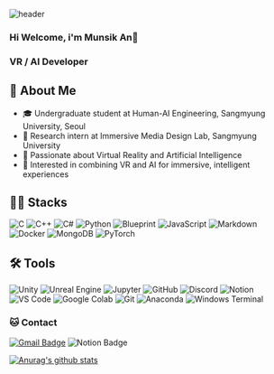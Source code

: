 ![header](https://capsule-render.vercel.app/api?type=venom&color=A374DB&height=300&section=header&text=VR%20is%20Future&fontColor=000000&stroke=A374DB)

### Hi Welcome, i'm Munsik An👋
### VR / AI Developer

## 👤 About Me

- 🎓 Undergraduate student at Human-AI Engineering, Sangmyung University, Seoul  
- 🧪 Research intern at Immersive Media Design Lab, Sangmyung University  
- 🥽 Passionate about Virtual Reality and Artificial Intelligence  
- 🔗 Interested in combining VR and AI for immersive, intelligent experiences  



## 💪🏼 Stacks

![C](https://img.shields.io/badge/C-00599C?style=flat-square&logo=c&logoColor=white)
![C++](https://img.shields.io/badge/C++-00599C?style=flat-square&logo=c%2b%2b&logoColor=white)
![C#](https://img.shields.io/badge/C%23-239120?style=flat-square&logo=c-sharp&logoColor=white)
![Python](https://img.shields.io/badge/Python-3776AB?style=flat-square&logo=python&logoColor=white)
![Blueprint](https://img.shields.io/badge/Blueprint-0081C9?style=flat-square&logo=unrealengine&logoColor=white)
![JavaScript](https://img.shields.io/badge/JavaScript-F7DF1E?style=flat-square&logo=javascript&logoColor=black)
![Markdown](https://img.shields.io/badge/Markdown-000000?style=flat-square&logo=markdown&logoColor=white)
![Docker](https://img.shields.io/badge/Docker-2496ED?style=flat-square&logo=docker&logoColor=white)
![MongoDB](https://img.shields.io/badge/MongoDB-47A248?style=flat-square&logo=mongodb&logoColor=white)
![PyTorch](https://img.shields.io/badge/PyTorch-EE4C2C?style=flat-square&logo=pytorch&logoColor=white)


## 🛠️ Tools 


![Unity](https://img.shields.io/badge/Unity-000000?style=flat-square&logo=unity&logoColor=white)
![Unreal Engine](https://img.shields.io/badge/Unreal_Engine-313131?style=flat-square&logo=unrealengine&logoColor=white)
![Jupyter](https://img.shields.io/badge/Jupyter-F37626?style=flat-square&logo=jupyter&logoColor=white)
![GitHub](https://img.shields.io/badge/GitHub-181717?style=flat-square&logo=github&logoColor=white)
![Discord](https://img.shields.io/badge/Discord-5865F2?style=flat-square&logo=discord&logoColor=white)
![Notion](https://img.shields.io/badge/Notion-000000?style=flat-square&logo=notion&logoColor=white)
![VS Code](https://img.shields.io/badge/VS_Code-007ACC?style=flat-square&logo=visualstudiocode&logoColor=white)
![Google Colab](https://img.shields.io/badge/Colab-F9AB00?style=flat-square&logo=googlecolab&logoColor=white)
![Git](https://img.shields.io/badge/Git-F05032?style=flat-square&logo=git&logoColor=white)
![Anaconda](https://img.shields.io/badge/Anaconda-44A833?style=flat-square&logo=anaconda&logoColor=white)
![Windows Terminal](https://img.shields.io/badge/Windows_Terminal-4D4D4D?style=flat-square&logo=windows-terminal&logoColor=white)





### 🐱 Contact

[![Gmail Badge](https://img.shields.io/badge/Gmail-d14836?style=flat-square&logo=Gmail&logoColor=white&link=mailto:yunabae482@gmail.com)](anmoonsick@gmail.com)
  ![Notion Badge](https://img.shields.io/badge/Notion-000000?style=flat-square&logo=Notion&logoColor=white)



[![Anurag's github stats](https://github-readme-stats-sigma-five.vercel.app/api?username=dalsik&theme=radical)](https://github.com/dalsik/github-readme-stats)

<!--
**dalsik/dalsik** is a ✨ _special_ ✨ repository because its `README.md` (this file) appears on your GitHub profile.
﻿[![Top Langs](https://github-readme-stats.vercel.app/api/top-langs/?username=dalsik&langs_count=10&layout=compact&theme=dark&cache_seconds=60)](https://github.com/dalsik/github-readme-stats)
Here are some ideas to get you started:

- 🔭 I’m currently working on ...
- 🌱 I’m currently learning ...
- 👯 I’m looking to collaborate on ...
- 🤔 I’m looking for help with ...
- 💬 Ask me about ...
- 📫 How to reach me: ...
- 😄 Pronouns: ...
- ⚡ Fun fact: ...
-->
